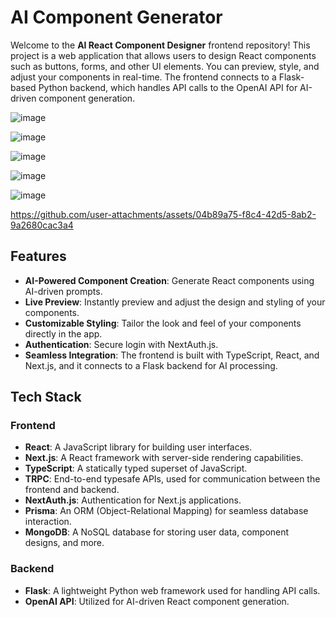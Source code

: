 # AI Component Generator

Welcome to the **AI React Component Designer** frontend repository! This project is a web application that allows users to design React components such as buttons, forms, and other UI elements. You can preview, style, and adjust your components in real-time. The frontend connects to a Flask-based Python backend, which handles API calls to the OpenAI API for AI-driven component generation.



![image](https://github.com/user-attachments/assets/6fda2d5a-f2b0-4a1b-bedd-58a108797990)



![image](https://github.com/user-attachments/assets/b32e72b0-ac3a-4e27-98ed-a5c9308fe582)




![image](https://github.com/user-attachments/assets/cb5ac8cb-e22f-4f8c-8c21-9f979799ee03)



![image](https://github.com/user-attachments/assets/d2ed29c4-8d8f-4c8e-b07a-f272154223a4)




![image](https://github.com/user-attachments/assets/efdc22c3-7736-4f24-a9aa-5e44a1373693)




https://github.com/user-attachments/assets/04b89a75-f8c4-42d5-8ab2-9a2680cac3a4








## Features

- **AI-Powered Component Creation**: Generate React components using AI-driven prompts.
- **Live Preview**: Instantly preview and adjust the design and styling of your components.
- **Customizable Styling**: Tailor the look and feel of your components directly in the app.
- **Authentication**: Secure login with NextAuth.js.
- **Seamless Integration**: The frontend is built with TypeScript, React, and Next.js, and it connects to a Flask backend for AI processing.

## Tech Stack

### Frontend

- **React**: A JavaScript library for building user interfaces.
- **Next.js**: A React framework with server-side rendering capabilities.
- **TypeScript**: A statically typed superset of JavaScript.
- **TRPC**: End-to-end typesafe APIs, used for communication between the frontend and backend.
- **NextAuth.js**: Authentication for Next.js applications.
- **Prisma**: An ORM (Object-Relational Mapping) for seamless database interaction.
- **MongoDB**: A NoSQL database for storing user data, component designs, and more.

### Backend

- **Flask**: A lightweight Python web framework used for handling API calls.
- **OpenAI API**: Utilized for AI-driven React component generation.
